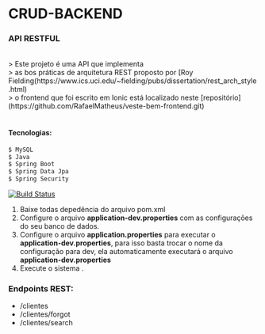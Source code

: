 # CRUD-BACKEND

### API RESTFUL

</br>
> Este projeto é uma API que implementa </br>
> as bos práticas de arquitetura REST proposto por [Roy Fielding(https://www.ics.uci.edu/~fielding/pubs/dissertation/rest_arch_style.html) </br>
> o frontend que foi escrito em Ionic está localizado neste [repositório](https://github.com/RafaelMatheus/veste-bem-frontend.git)</br>
</br>


#### Tecnologias:
```sh
$ MySQL
$ Java
$ Spring Boot
$ Spring Data Jpa
$ Spring Security
```

[![Build Status](https://travis-ci.org/joemccann/dillinger.svg?branch=master)](https://travis-ci.org/joemccann/dillinger)

1. Baixe todas depedência do arquivo pom.xml
2. Configure o arquivo **application-dev.properties** com as configurações do seu banco de dados.
3. Configure o arquivo **application.properties** para executar o **application-dev.properties**, para isso basta trocar o nome da configuração para dev, ela automaticamente executará o arquivo **application-dev.properties**
3. Execute o sistema .

### Endpoints REST:
* /clientes
* /clientes/forgot
* /clientes/search



